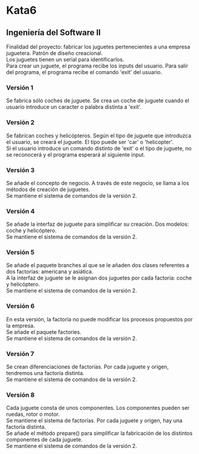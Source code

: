 # Kata6
## Ingeniería del Software II
Finalidad del proyecto: fabricar los juguetes pertenecientes a una empresa juguetera. Patrón de diseño creacional.
<br />Los juguetes tienen un serial para identificarlos.
<br />Para crear un juguete, el programa recibe los inputs del usuario. Para salir del programa, el programa recibe el comando 'exit' del usuario.

### Versión 1
Se fabrica sólo coches de juguete. Se crea un coche de juguete cuando el usuario introduce un caracter o palabra distinta a 'exit'.

### Versión 2 
Se fabrican coches y helicópteros. Según el tipo de juguete que introduzca el usuario, se creará el juguete. El tipo puede ser 'car' o 'helicopter'.
<br />Si el usuario introduce un comando distinto de 'exit' o el tipo de juguete, no se reconocerá y el programa esperará al siguiente input.

### Versión 3 
Se añade el concepto de negocio. A través de este negocio, se llama a los métodos de creación de juguetes.
<br />Se mantiene el sistema de comandos de la versión 2.

### Versión 4
Se añade la interfaz de juguete para simplificar su creación. Dos modelos: coche y helicóptero. 
<br />Se mantiene el sistema de comandos de la versión 2.

### Versión 5
Se añade el paquete branches al que se le añaden dos clases referentes a dos factorías: americana y asiática.
<br />A la interfaz de juguete se le asignan dos juguetes por cada factoría: coche y helicóptero.
<br />Se mantiene el sistema de comandos de la versión 2.

### Versión 6
En esta versión, la factoría no puede modificar los procesos propuestos por la empresa. 
<br />Se añade el paquete factories. 
<br />Se mantiene el sistema de comandos de la versión 2.

### Versión 7
Se crean diferenciaciones de factorías. Por cada juguete y origen, tendremos una factoría distinta.
<br />Se mantiene el sistema de comandos de la versión 2.

### Versión 8
Cada juguete consta de unos componentes. Los componentes pueden ser ruedas, rotor o motor.
<br />Se mantiene el sistema de factorías. Por cada juguete y origen, hay una factoría distinta.
<br />Se añade el método prepare() para simplificar la fabricación de los distintos componentes de cada juguete.
<br />Se mantiene el sistema de comandos de la versión 2.

